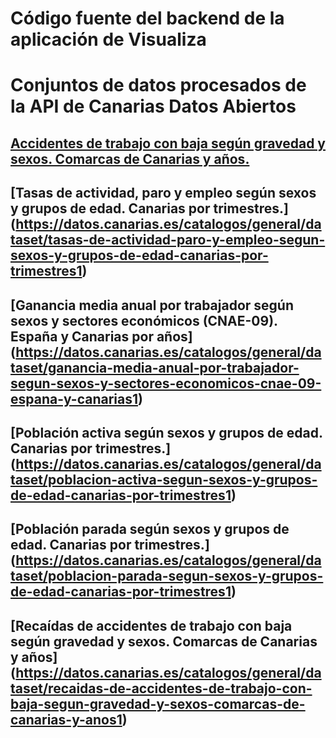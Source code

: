 # Código fuente del backend de la aplicación de Visualiza

# Conjuntos de datos procesados de la API de Canarias Datos Abiertos

## [Accidentes de trabajo con baja según gravedad y sexos. Comarcas de Canarias y años.](https://datos.canarias.es/catalogos/general/dataset/accidentes-de-trabajo-con-baja-segun-gravedad-y-sexos-comarcas-de-canarias-y-anos1)

## [Tasas de actividad, paro y empleo según sexos y grupos de edad. Canarias por trimestres.] (https://datos.canarias.es/catalogos/general/dataset/tasas-de-actividad-paro-y-empleo-segun-sexos-y-grupos-de-edad-canarias-por-trimestres1)

## [Ganancia media anual por trabajador según sexos y sectores económicos (CNAE-09). España y Canarias por años] (https://datos.canarias.es/catalogos/general/dataset/ganancia-media-anual-por-trabajador-segun-sexos-y-sectores-economicos-cnae-09-espana-y-canarias1)

## [Población activa según sexos y grupos de edad. Canarias por trimestres.] (https://datos.canarias.es/catalogos/general/dataset/poblacion-activa-segun-sexos-y-grupos-de-edad-canarias-por-trimestres1)

## [Población parada según sexos y grupos de edad. Canarias por trimestres.] (https://datos.canarias.es/catalogos/general/dataset/poblacion-parada-segun-sexos-y-grupos-de-edad-canarias-por-trimestres1)

## [Recaídas de accidentes de trabajo con baja según gravedad y sexos. Comarcas de Canarias y años] (https://datos.canarias.es/catalogos/general/dataset/recaidas-de-accidentes-de-trabajo-con-baja-segun-gravedad-y-sexos-comarcas-de-canarias-y-anos1)
